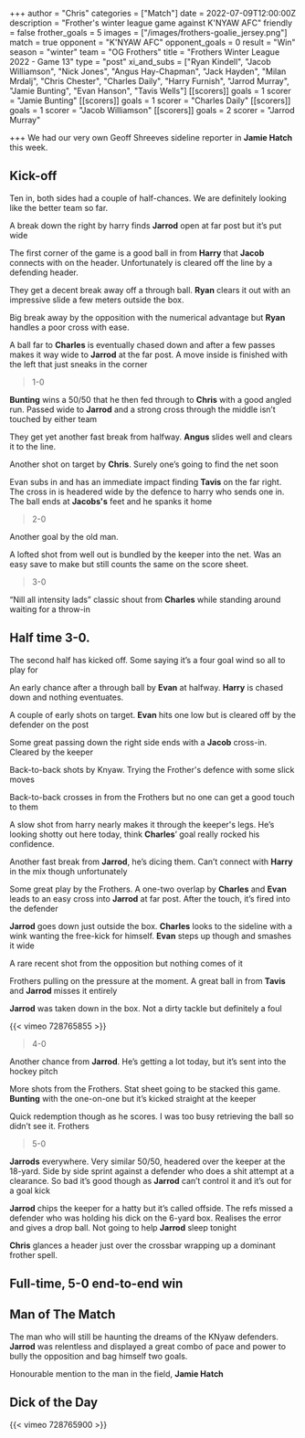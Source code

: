 +++
author = "Chris"
categories = ["Match"]
date = 2022-07-09T12:00:00Z
description = "Frother's winter league game against K'NYAW AFC"
friendly = false
frother_goals = 5
images = ["/images/frothers-goalie_jersey.png"]
match = true
opponent = "K'NYAW AFC"
opponent_goals = 0
result = "Win"
season = "winter"
team = "OG Frothers"
title = "Frothers Winter League 2022 - Game 13"
type = "post"
xi_and_subs = ["Ryan Kindell", "Jacob Williamson", "Nick Jones", "Angus Hay-Chapman", "Jack Hayden", "Milan Mrdalj", "Chris Chester", "Charles Daily", "Harry Furnish", "Jarrod Murray", "Jamie Bunting", "Evan Hanson", "Tavis Wells"]
[[scorers]]
goals = 1
scorer = "Jamie Bunting"
[[scorers]]
goals = 1
scorer = "Charles Daily"
[[scorers]]
goals = 1
scorer = "Jacob Williamson"
[[scorers]]
goals = 2
scorer = "Jarrod Murray"

+++
We had our very own Geoff Shreeves sideline reporter in **Jamie Hatch** this week.

## Kick-off

Ten in, both sides had a couple of half-chances. We are definitely looking like the better team so far.

A break down the right by harry finds **Jarrod** open at far post but it’s put wide

The first corner of the game is a good ball in from **Harry** that **Jacob** connects with on the header. Unfortunately is cleared off the line by a defending header.

They get a decent break away off a through ball. **Ryan** clears it out with an impressive slide a few meters outside the box.

Big break away by the opposition with the numerical advantage but **Ryan** handles a poor cross with ease.

A ball far to **Charles** is eventually chased down and after a few passes makes it way wide to **Jarrod** at the far post. A move inside is finished with the left that just sneaks in the corner

> 1-0

**Bunting** wins a 50/50 that he then fed through to **Chris** with a good angled run. Passed wide to **Jarrod** and a strong cross through the middle isn’t touched by either team

They get yet another fast break from halfway. **Angus** slides well and clears it to the line.

Another shot on target by **Chris**. Surely one’s going to find the net soon

Evan subs in and has an immediate impact finding **Tavis** on the far right. The cross in is headered wide by the defence to harry who sends one in. The ball ends at **Jacobs's** feet and he spanks it home

> 2-0

Another goal by the old man.

A lofted shot from well out is bundled by the keeper into the net. Was an easy save to make but still counts the same on the score sheet.

> 3-0

“Nill all intensity lads” classic shout from **Charles** while standing around waiting for a throw-in

## Half time 3-0.

The second half has kicked off. Some saying it’s a four goal wind so all to play for

An early chance after a through ball by **Evan** at halfway. **Harry** is chased down and nothing eventuates.

A couple of early shots on target. **Evan** hits one low but is cleared off by the defender on the post

Some great passing down the right side ends with a **Jacob** cross-in. Cleared by the keeper

Back-to-back shots by Knyaw. Trying the Frother's defence with some slick moves

Back-to-back crosses in from the Frothers but no one can get a good touch to them

A slow shot from harry nearly makes it through the keeper's legs. He’s looking shotty out here today, think **Charles**’ goal really rocked his confidence.

Another fast break from **Jarrod**, he’s dicing them. Can’t connect with **Harry** in the mix though unfortunately

Some great play by the Frothers. A one-two overlap by **Charles** and **Evan** leads to an easy cross into **Jarrod** at far post. After the touch, it’s fired into the defender

**Jarrod** goes down just outside the box. **Charles** looks to the sideline with a wink wanting the free-kick for himself. **Evan** steps up though and smashes it wide

A rare recent shot from the opposition but nothing comes of it

Frothers pulling on the pressure at the moment. A great ball in from **Tavis** and **Jarrod** misses it entirely

**Jarrod** was taken down in the box. Not a dirty tackle but definitely a foul

{{< vimeo 728765855 >}}

> 4-0

Another chance from **Jarrod**. He’s getting a lot today, but it’s sent into the hockey pitch

More shots from the Frothers. Stat sheet going to be stacked this game. **Bunting** with the one-on-one but it’s kicked straight at the keeper

Quick redemption though as he scores. I was too busy retrieving the ball so didn’t see it. Frothers

> 5-0

**Jarrods** everywhere. Very similar 50/50, headered over the keeper at the 18-yard. Side by side sprint against a defender who does a shit attempt at a clearance. So bad it’s good though as **Jarrod** can’t control it and it’s out for a goal kick

**Jarrod** chips the keeper for a hatty but it’s called offside. The refs missed a defender who was holding his dick on the 6-yard box. Realises the error and gives a drop ball. Not going to help **Jarrod** sleep tonight

**Chris** glances a header just over the crossbar wrapping up a dominant frother spell.

## Full-time, 5-0 end-to-end win

## Man of The Match

The man who will still be haunting the dreams of the KNyaw defenders. **Jarrod** was relentless and displayed a great combo of pace and power to bully the opposition and bag himself two goals.

Honourable mention to the man in the field, **Jamie Hatch**

## Dick of the Day

{{< vimeo 728765900 >}}